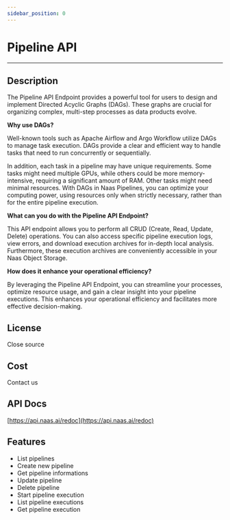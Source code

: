 ```yaml
---
sidebar_position: 0
---
```


# Pipeline API
---

## Description

The Pipeline API Endpoint provides a powerful tool for users to design and implement Directed Acyclic Graphs (DAGs). These graphs are crucial for organizing complex, multi-step processes as data products evolve.

**Why use DAGs?**

Well-known tools such as Apache Airflow and Argo Workflow utilize DAGs to manage task execution. DAGs provide a clear and efficient way to handle tasks that need to run concurrently or sequentially.

In addition, each task in a pipeline may have unique requirements. Some tasks might need multiple GPUs, while others could be more memory-intensive, requiring a significant amount of RAM. Other tasks might need minimal resources. With DAGs in Naas Pipelines, you can optimize your computing power, using resources only when strictly necessary, rather than for the entire pipeline execution.

**What can you do with the Pipeline API Endpoint?**

This API endpoint allows you to perform all CRUD (Create, Read, Update, Delete) operations. You can also access specific pipeline execution logs, view errors, and download execution archives for in-depth local analysis. Furthermore, these execution archives are conveniently accessible in your Naas Object Storage.

**How does it enhance your operational efficiency?**

By leveraging the Pipeline API Endpoint, you can streamline your processes, optimize resource usage, and gain a clear insight into your pipeline executions. This enhances your operational efficiency and facilitates more effective decision-making.

## License
Close source

## Cost 
Contact us

## API Docs
[https://api.naas.ai/redoc](https://api.naas.ai/redoc) 

## Features

* List pipelines
* Create new pipeline
* Get pipeline informations
* Update pipeline
* Delete pipeline
* Start pipeline execution
* List pipeline executions
* Get pipeline execution

